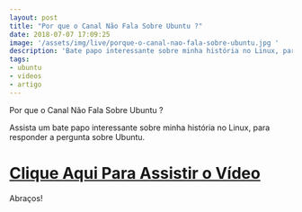 ```yaml
---
layout: post
title: "Por que o Canal Não Fala Sobre Ubuntu ?"
date: 2018-07-07 17:09:25
image: '/assets/img/live/porque-o-canal-nao-fala-sobre-ubuntu.jpg '
description: 'Bate papo interessante sobre minha história no Linux, para responder a pergunta sobre Ubuntu.'
tags:
- ubuntu
- videos
- artigo
---
```


Por que o Canal Não Fala Sobre Ubuntu ?

Assista um bate papo interessante sobre minha história no Linux, para responder a pergunta sobre Ubuntu.

# [Clique Aqui Para Assistir o Vídeo](https://youtu.be/mfH2ePogN5A)

Abraços!

<script async src="https://pagead2.googlesyndication.com/pagead/js/adsbygoogle.js"></script>

<!-- Informat -->
<ins class="adsbygoogle"
 style="display:block"
 data-ad-client="ca-pub-2838251107855362"
 data-ad-slot="2327980059"
 data-ad-format="auto"
 data-full-width-responsive="true"></ins>

<script>
(adsbygoogle = window.adsbygoogle || []).push({});
</script>

